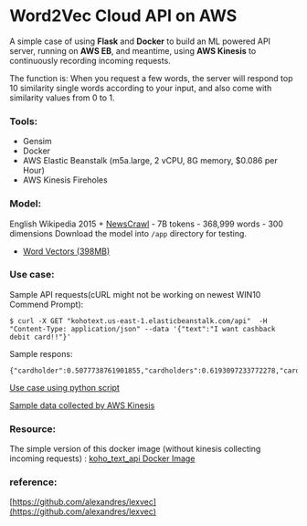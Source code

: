 ﻿

# Word2Vec Cloud API on AWS
A simple case of using **Flask** and **Docker** to build an ML powered API server, running on **AWS EB**,  and meantime, using **AWS Kinesis** to continuously recording incoming requests. 

The function is: When you request a few words, the server will respond top 10 similarity single words according to your input, and also come with similarity values from 0 to 1.  
  

### Tools:
- Gensim
- Docker
- AWS Elastic Beanstalk (m5a.large, 2 vCPU, 8G memory, $0.086 per Hour)
- AWS Kinesis Fireholes
### Model:
English Wikipedia 2015 +  [NewsCrawl](http://www.statmt.org/wmt14/translation-task.html)  - 7B tokens - 368,999 words - 300 dimensions
Download the model into `/app` directory for testing.

-   [Word Vectors (398MB)](https://www.dropbox.com/s/kguufyc2xcdi8yk/lexvec.enwiki%2Bnewscrawl.300d.W.pos.vectors.gz?dl=1)


### Use case:

Sample API requests(cURL might not be working on newest WIN10 Commend Prompt):

    $ curl -X GET "kohotext.us-east-1.elasticbeanstalk.com/api"  -H "Content-Type: application/json" --data '{"text":"I want cashback debit card!!"}'

Sample respons:

    {"cardholder":0.5077738761901855,"cardholders":0.6193097233772278,"cards":0.6568129658699036,"cheque":0.5149604082107544,"contactless":0.5407369136810303,"customers":0.5053408741950989,"if":0.5097475051879883,"ll":0.5397184491157532,"overdraft":0.527230441570282,"you":0.6080142855644226}

[Use case using  python script](https://github.com/jesseyichenfeng/koho_takehome_test/blob/master/api_requests_example.ipynb)

[Sample data collected by AWS Kinesis](https://github.com/jesseyichenfeng/koho_takehome_test/blob/master/kohotext-1-2019-12-18-04-23-05-32fc0319-19ad-4d19-b004-65c460c1c6fe)



### Resource:
The simple version of this docker image (without kinesis collecting incoming requests) :
[koho_text_api Docker Image](https://hub.docker.com/r/fengyic1/koho_text_api)

### reference:
[https://github.com/alexandres/lexvec](https://github.com/alexandres/lexvec)

